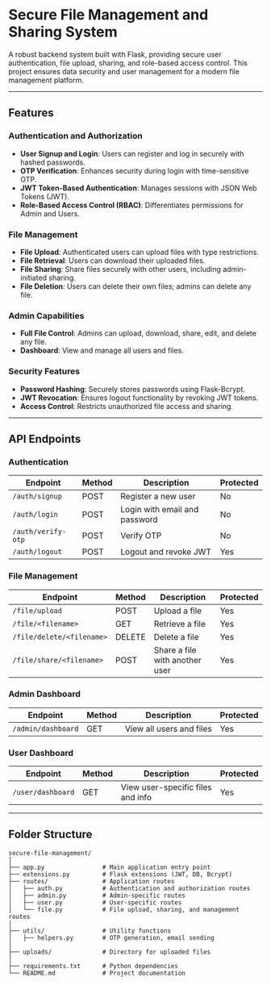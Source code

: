 # Secure File Management and Sharing System  

A robust backend system built with Flask, providing secure user authentication, file upload, sharing, and role-based access control. This project ensures data security and user management for a modern file management platform.  

---

## Features  

### Authentication and Authorization  
- **User Signup and Login**: Users can register and log in securely with hashed passwords.  
- **OTP Verification**: Enhances security during login with time-sensitive OTP.  
- **JWT Token-Based Authentication**: Manages sessions with JSON Web Tokens (JWT).  
- **Role-Based Access Control (RBAC)**: Differentiates permissions for Admin and Users.  

### File Management  
- **File Upload**: Authenticated users can upload files with type restrictions.  
- **File Retrieval**: Users can download their uploaded files.  
- **File Sharing**: Share files securely with other users, including admin-initiated sharing.  
- **File Deletion**: Users can delete their own files; admins can delete any file.  

### Admin Capabilities  
- **Full File Control**: Admins can upload, download, share, edit, and delete any file.  
- **Dashboard**: View and manage all users and files.  

### Security Features  
- **Password Hashing**: Securely stores passwords using Flask-Bcrypt.  
- **JWT Revocation**: Ensures logout functionality by revoking JWT tokens.  
- **Access Control**: Restricts unauthorized file access and sharing.  

---

## API Endpoints  

### Authentication  
| Endpoint             | Method | Description                       | Protected |  
|----------------------|--------|-----------------------------------|-----------|  
| `/auth/signup`       | POST   | Register a new user               | No        |  
| `/auth/login`        | POST   | Login with email and password     | No        |  
| `/auth/verify-otp`   | POST   | Verify OTP                        | No        |  
| `/auth/logout`       | POST   | Logout and revoke JWT             | Yes       |  

### File Management  
| Endpoint              | Method | Description                          | Protected |  
|-----------------------|--------|--------------------------------------|-----------|  
| `/file/upload`        | POST   | Upload a file                       | Yes       |  
| `/file/<filename>`    | GET    | Retrieve a file                     | Yes       |  
| `/file/delete/<filename>` | DELETE | Delete a file                      | Yes       |  
| `/file/share/<filename>` | POST | Share a file with another user      | Yes       |  

### Admin Dashboard  
| Endpoint             | Method | Description                       | Protected |  
|----------------------|--------|-----------------------------------|-----------|  
| `/admin/dashboard`   | GET    | View all users and files          | Yes       |  

### User Dashboard  
| Endpoint             | Method | Description                       | Protected |  
|----------------------|--------|-----------------------------------|-----------|  
| `/user/dashboard`    | GET    | View user-specific files and info | Yes       |  

---

## Folder Structure  

```plaintext
secure-file-management/
│
├── app.py                # Main application entry point
├── extensions.py         # Flask extensions (JWT, DB, Bcrypt)
├── routes/               # Application routes
│   ├── auth.py           # Authentication and authorization routes
│   ├── admin.py          # Admin-specific routes
│   ├── user.py           # User-specific routes
│   └── file.py           # File upload, sharing, and management routes
│
├── utils/                # Utility functions
│   ├── helpers.py        # OTP generation, email sending
│
├── uploads/              # Directory for uploaded files
│
├── requirements.txt      # Python dependencies
└── README.md             # Project documentation
